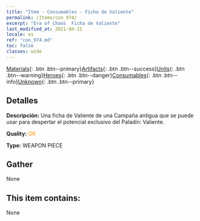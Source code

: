 ```yaml
---
title: "Item - Consumables - Ficha de Valiente"
permalink: /Items/con_974/
excerpt: "Era of Chaos  Ficha de Valiente"
last_modified_at: 2021-04-21
locale: es
ref: "con_974.md"
toc: false
classes: wide
---
```

 [Materials](/es/Items/){: .btn .btn--primary}[Artifacts](/es/Items/Artifacts/){: .btn .btn--success}[Units](/es/Items/Units/){: .btn .btn--warning}[Heroes](/es/Items/Heroes/){: .btn .btn--danger}[Consumables](/es/Items/Consumables/){: .btn .btn--info}[Unknown](/es/Items/Unknown/){: .btn .btn--primary}

## Detalles
 **Descripción:** Una ficha de Valiente de una Campaña antigua que se puede usar para despertar el potencial exclusivo del Paladín: Valiente.

 **Quality:** <span style="color: #FF8C00">OK</span>

 **Type:** WEAPON PIECE

## Gather

  None

## This item contains:

  None

